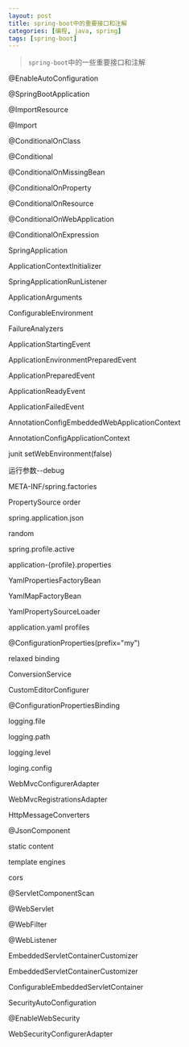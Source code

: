 ```yaml
---
layout: post
title: spring-boot中的重要接口和注解
categories: [编程, java, spring]
tags: [spring-boot]
---
```



> `spring-boot`中的一些重要接口和注解

@EnableAutoConfiguration

@SpringBootApplication 

@ImportResource

@Import

@ConditionalOnClass

@Conditional

@ConditionalOnMissingBean 

@ConditionalOnProperty 

@ConditionalOnResource 

@ConditionalOnWebApplication 

@ConditionalOnExpression 


SpringApplication 

ApplicationContextInitializer

SpringApplicationRunListener

ApplicationArguments

ConfigurableEnvironment

FailureAnalyzers


ApplicationStartingEvent 

ApplicationEnvironmentPreparedEvent 

ApplicationPreparedEvent 

ApplicationReadyEvent 

ApplicationFailedEvent 


AnnotationConfigEmbeddedWebApplicationContext

AnnotationConfigApplicationContext

junit setWebEnvironment(false)


运行参数--debug

META-INF/spring.factories

PropertySource order

spring.application.json

random

spring.profile.active

application-{profile}.properties


YamlPropertiesFactoryBean 

YamlMapFactoryBean 

YamlPropertySourceLoader 

application.yaml profiles

@ConfigurationProperties(prefix="my")


relaxed binding

ConversionService 

CustomEditorConfigurer 

@ConfigurationPropertiesBinding


logging.file

logging.path

logging.level

loging.config


<springProfile>

WebMvcConfigurerAdapter

WebMvcRegistrationsAdapter 


HttpMessageConverters 

@JsonComponent 

static content


template engines

cors


@ServletComponentScan

@WebServlet

@WebFilter

@WebListener


EmbeddedServletContainerCustomizer 

EmbeddedServletContainerCustomizer 

ConfigurableEmbeddedServletContainer


SecurityAutoConfiguration 

@EnableWebSecurity 

WebSecurityConfigurerAdapter

